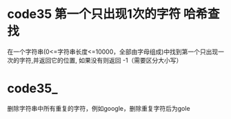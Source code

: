 # code35 第一个只出现1次的字符  哈希查找
在一个字符串(0<=字符串长度<=10000，全部由字母组成)中找到第一个只出现一次的字符,并返回它的位置, 如果没有则返回 -1（需要区分大小写）

# code35_
删除字符串中所有重复的字符，例如google，删除重复字符后为gole
